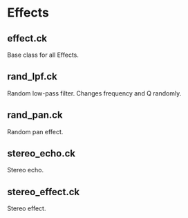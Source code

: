 # Effects
## effect.ck
Base class for all Effects.
## rand_lpf.ck
Random low-pass filter. Changes frequency and Q randomly.
## rand_pan.ck
Random pan effect.
## stereo_echo.ck
Stereo echo.
## stereo_effect.ck
Stereo effect.

